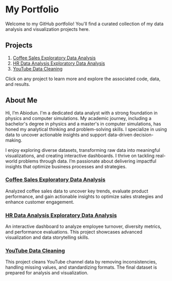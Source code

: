 




# My Portfolio

Welcome to my GitHub portfolio! You'll find a curated collection of my data analysis and visualization projects here.

## Projects

1. [Coffee Sales Exploratory Data Analysis](https://github.com/abiodunadedokun/Coffee-Sales-EDA)
2. [HR Data Analysis Exploratory Data Analysis](https://github.com/abiodunadedokun/HR-Data-Analysis)
3. [YouTube Data Cleaning](https://github.com/abiodunadedokun/youtube_data_cleaning)

Click on any project to learn more and explore the associated code, data, and results.

## About Me

Hi, I’m Abiodun. I'm a dedicated data analyst with a strong foundation in physics and computer simulations. My academic journey, including a bachelor's degree in physics and a master's in computer simulations, has honed my analytical thinking and problem-solving skills. I specialize in using data to uncover actionable insights and support data-driven decision-making.

I enjoy exploring diverse datasets, transforming raw data into meaningful visualizations, and creating interactive dashboards. I thrive on tackling real-world problems through data. I’m passionate about delivering impactful insights that optimize business processes and strategies.


### [Coffee Sales Exploratory Data Analysis](https://github.com/abiodunadedokun/Coffee-Sales-EDA)
Analyzed coffee sales data to uncover key trends, evaluate product performance, and gain actionable insights to optimize sales strategies and enhance customer engagement.

### [HR Data Analysis Exploratory Data Analysis](https://github.com/abiodunadedokun/HR-Data-Analysis)
An interactive dashboard to analyze employee turnover, diversity metrics, and performance evaluations. This project showcases advanced visualization and data storytelling skills.

### [YouTube Data Cleaning](https://github.com/abiodunadedokun/youtube_data_cleaning)
This project cleans YouTube channel data by removing inconsistencies, handling missing values, and standardizing formats. The final dataset is prepared for analysis and visualization.









